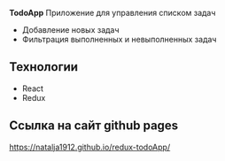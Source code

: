 **TodoApp**
Приложение для управления списком задач 

 * Добавление новых задач
 * Фильтрация выполненных и невыполненных задач

## Технологии
 * React
 * Redux


## Ссылка на сайт github pages 
https://natalja1912.github.io/redux-todoApp/
